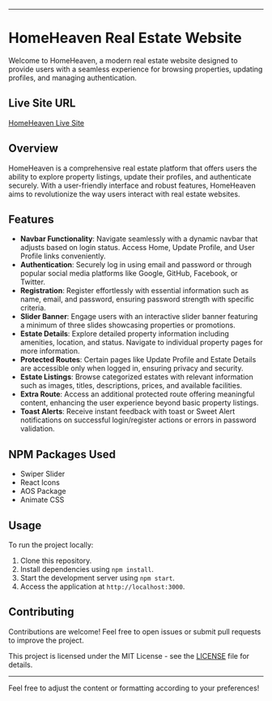 

---

# HomeHeaven Real Estate Website

Welcome to HomeHeaven, a modern real estate website designed to provide users with a seamless experience for browsing properties, updating profiles, and managing authentication.

## Live Site URL
[HomeHeaven Live Site](https://haven-homes-f4687.web.app/)

## Overview
HomeHeaven is a comprehensive real estate platform that offers users the ability to explore property listings, update their profiles, and authenticate securely. With a user-friendly interface and robust features, HomeHeaven aims to revolutionize the way users interact with real estate websites.

## Features
- **Navbar Functionality**: Navigate seamlessly with a dynamic navbar that adjusts based on login status. Access Home, Update Profile, and User Profile links conveniently.
- **Authentication**: Securely log in using email and password or through popular social media platforms like Google, GitHub, Facebook, or Twitter.
- **Registration**: Register effortlessly with essential information such as name, email, and password, ensuring password strength with specific criteria.
- **Slider Banner**: Engage users with an interactive slider banner featuring a minimum of three slides showcasing properties or promotions.
- **Estate Details**: Explore detailed property information including amenities, location, and status. Navigate to individual property pages for more information.
- **Protected Routes**: Certain pages like Update Profile and Estate Details are accessible only when logged in, ensuring privacy and security.
- **Estate Listings**: Browse categorized estates with relevant information such as images, titles, descriptions, prices, and available facilities.
- **Extra Route**: Access an additional protected route offering meaningful content, enhancing the user experience beyond basic property listings.
- **Toast Alerts**: Receive instant feedback with toast or Sweet Alert notifications on successful login/register actions or errors in password validation.

## NPM Packages Used
- Swiper Slider
- React Icons
- AOS Package
- Animate CSS

## Usage
To run the project locally:

1. Clone this repository.
2. Install dependencies using `npm install`.
3. Start the development server using `npm start`.
4. Access the application at `http://localhost:3000`.

## Contributing
Contributions are welcome! Feel free to open issues or submit pull requests to improve the project.


This project is licensed under the MIT License - see the [LICENSE](LICENSE) file for details.

---

Feel free to adjust the content or formatting according to your preferences!